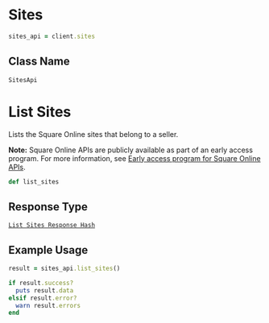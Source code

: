 # Sites

```ruby
sites_api = client.sites
```

## Class Name

`SitesApi`


# List Sites

Lists the Square Online sites that belong to a seller.

__Note:__ Square Online APIs are publicly available as part of an early access program. For more information, see [Early access program for Square Online APIs](https://developer.squareup.com/docs/online-api#early-access-program-for-square-online-apis).

```ruby
def list_sites
```

## Response Type

[`List Sites Response Hash`](/doc/models/list-sites-response.md)

## Example Usage

```ruby
result = sites_api.list_sites()

if result.success?
  puts result.data
elsif result.error?
  warn result.errors
end
```

